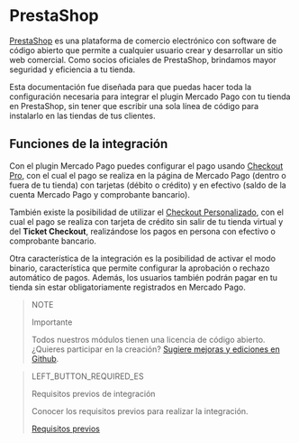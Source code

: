 # PrestaShop
 
[PrestaShop](https://www.prestashop.com/es/) es una plataforma de comercio electrónico con software de código abierto que permite a cualquier usuario crear y desarrollar un sitio web comercial. Como socios oficiales de PrestaShop, brindamos mayor seguridad y eficiencia a tu tienda.
 
Esta documentación fue diseñada para que puedas hacer toda la configuración necesaria para integrar el plugin Mercado Pago con tu tienda en PrestaShop, sin tener que escribir una sola línea de código para instalarlo en las tiendas de tus clientes.
 
## Funciones de la integración
 
Con el plugin Mercado Pago puedes configurar el pago usando [Checkout Pro](https://www.mercadopago[FAKER][URL][DOMAIN]/developers/pt/guides/online-payments/checkout-pro/introduction), con el cual el pago se realiza en la página de Mercado Pago (dentro o fuera de tu tienda) con tarjetas (débito o crédito) y en efectivo (saldo de la cuenta Mercado Pago y comprobante bancario).
 
También existe la posibilidad de utilizar el [Checkout Personalizado](https://www.mercadopago[FAKER][URL][DOMAIN]/developers/pt/guides/online-payments/checkout-api/introduction), con el cual el pago se realiza con tarjeta de crédito sin salir de tu tienda virtual y del **Ticket Checkout**, realizándose los pagos en persona con efectivo o comprobante bancario.
 
Otra característica de la integración es la posibilidad de activar el modo binario, característica que permite configurar la aprobación o rechazo automático de pagos. Además, los usuarios también podrán pagar en tu tienda sin estar obligatoriamente registrados en Mercado Pago.
 
> NOTE
>
> Importante
>
> Todos nuestros módulos tienen una licencia de código abierto. ¿Quieres participar en la creación? [Sugiere mejoras y ediciones en Github](https://github.com/mercadopago/cart-prestashop-7).
 
> LEFT_BUTTON_REQUIRED_ES
>
> Requisitos previos de integración
>
> Conocer los requisitos previos para realizar la integración.
>
> [Requisitos previos](https://www.mercadopago[FAKER][URL][DOMAIN]/developers/pt/guides/plugins/prestashop/previous-requirements)